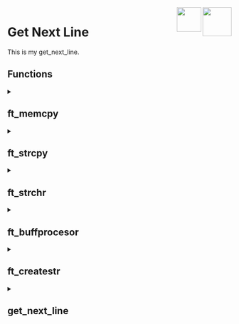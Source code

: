 <img src="https://cdn-icons-png.flaticon.com/512/6132/6132222.png" align="right" height="65">
<img src="https://upload.wikimedia.org/wikipedia/commons/thumb/8/8d/42_Logo.svg/1200px-42_Logo.svg.png" align="right" height="55">

# Get Next Line
This is my get_next_line.

## Functions

<details>

<summary>

## **ft_memcpy**

</summary>

```C

  void	*ft_memcpy(void *dst, const void *src, size_t len);

```

### Description

> **memcpy()** function copies n bytes from memory area **src** to memory area **dst**.

### Return value

> Returns the amount of characters copied.

</details>

<details>

<summary>

## **ft_strcpy**

</summary>

```C

  int	ft_strcpy(char *dst, char *src);

```

### Description

> **ft_strcpy()** copies the string **src** into the string **dst**.

### Return value

> Returns the amount of characters copied.

</details>

<details>

<summary>

## **ft_strchr**

</summary>

```C

  char	*ft_strchr(char *s, char c);

```

### Description

> **ft_strchr()** search the first occurrence of the character **c** in the string **s**.

### Return value

> Returns the first occurrence of the character **c** in the string **s** or 0 if there's no ocurrence.

</details>

<details>

<summary>

## **ft_buffprocesor**

</summary>

```C

  static int	ft_buffprocesor(int fd, char *str);

```

### Description

> **ft_buffprocesor()** attempts to read up to **BUFFER_SIZE** characters from a file descriptor **fd** into **str** and, if there is any **'\n'**, saves the extra string into an **aux** array. If the **aux** array has a value while calling the function it will do the same but taking the buffer from the **aux** array instead the file.

### Return value

> Returns the amount of characters on the **string** not including the ones on the **aux** variable.

</details>

<details>

<summary>

## **ft_createstr**

</summary>

```C

  static char	*ft_createstr(int len);

```

### Description

  > **ft_createstr()** tries to create a string of the size **len**.

### Return value

> Returns an empty string of size **en** or, on failure, returns 0.

</details>

<details>

<summary>

## **get_next_line**

</summary>

```C

  char	*get_next_line(int fd);

```

### Description

  > **get_next_line()** function attempts read the necesary characters from the file descriptor *fd* and returns them as a new string.

### Return value

> Returns the next line of the chosen file descriptor as a new string.

</details>